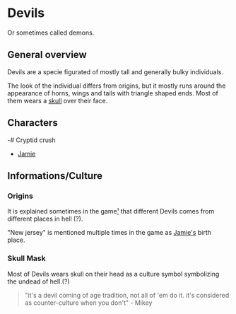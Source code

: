 # Devils
Or sometimes called demons.

## General overview
Devils are a specie figurated of mostly tall and generally bulky individuals.

The look of the individual differs from origins, but it mostly runs around the appearance of horns, wings and tails with triangle shaped ends. Most of them wears a [skull](#Skull_Mask) over their face.

## Characters
-# Cryptid crush

- [Jamie](Characters/Jamie.md)

## Informations/Culture
### Origins
It is explained sometimes in the game[¹](#anexes) that different Devils comes from different places in hell (?). 

"New jersey" is mentioned multiple times in the game as [Jamie's](Characters/Jamie.md) birth place.
### Skull Mask
Most of Devils wears skull on their head as a culture symbol symbolizing the undead of hell.(?)
> "it's a devil coming of age tradition, not all of 'em do it. it's considered as counter-culture when you don't" - Mikey